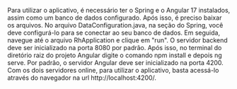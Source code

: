 Para utilizar o aplicativo, é necessário ter o Spring e o Angular 17 instalados, assim como um banco de dados configurado. Após isso, é preciso baixar os arquivos. No arquivo DataConfiguration.java, na seção do Spring, você deve configurá-lo para se conectar ao seu banco de dados. Em seguida, navegue até o arquivo RhApplication e clique em "run". O servidor backend deve ser inicializado na porta 8080 por padrão. Após isso, no terminal do diretório raiz do projeto Angular digite o comando npm install e depois ng serve. Por padrão, o servidor Angular deve ser inicializado na porta 4200. Com os dois servidores online, para utilizar o aplicativo, basta acessá-lo através do navegador na url http://localhost:4200/.
